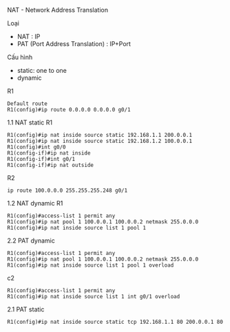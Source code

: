 NAT - Network Address Translation

Loại
- NAT : IP
- PAT (Port Address Translation) : IP+Port

Cấu hình
- static: one to one
- dynamic 


R1
```
Default route
R1(config)#ip route 0.0.0.0 0.0.0.0 g0/1
```


1.1 NAT static
R1
```
R1(config)#ip nat inside source static 192.168.1.1 200.0.0.1
R1(config)#ip nat inside source static 192.168.1.2 100.0.0.1
R1(config)#int g0/0
R1(config-if)#ip nat inside
R1(config-if)#int g0/1
R1(config-if)#ip nat outside
```
R2
```
ip route 100.0.0.0 255.255.255.248 g0/1
```

1.2 NAT dynamic
R1
```
R1(config)#access-list 1 permit any
R1(config)#ip nat pool 1 100.0.0.1 100.0.0.2 netmask 255.0.0.0
R1(config)#ip nat inside source list 1 pool 1
```

2.2 PAT dynamic
```
R1(config)#access-list 1 permit any
R1(config)#ip nat pool 1 100.0.0.1 100.0.0.2 netmask 255.0.0.0
R1(config)#ip nat inside source list 1 pool 1 overload
```
c2
```
R1(config)#access-list 1 permit any
R1(config)#ip nat inside source list 1 int g0/1 overload
```

2.1 PAT static
```
R1(config)#ip nat inside source static tcp 192.168.1.1 80 200.0.0.1 80
```
